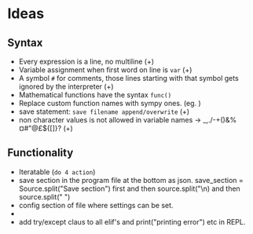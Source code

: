 # Ideas

## Syntax
- Every expression is a line, no multiline (+)
- Variable assignment when first word on line is `var` (+)
- A symbol `#` for comments, those lines starting with that symbol gets ignored by the interpreter (+)
- Mathematical functions have the syntax `func()`
- Replace custom function names with sympy ones. (eg. ) 
- save statement: `save filename append/overwrite` (+)
- non character values is not allowed in variable names -> _,./-+()&%¤#"@£${[]}\? (+)

## Functionality
- Iteratable (`do 4 action`)
- save section in the program file at the bottom as json. save_section = Source.split("Save section") first and then source.split("\n) and then source.split(" ")
- config section of file where settings can be set.
- 
- add try/except claus to all elif's and print("printing error") etc in REPL.